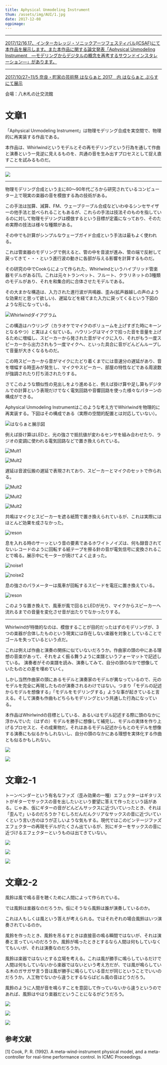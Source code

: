 ```yaml
---
title: Aphysical Unmodeling Instrument
thum: /assets/img/AUI/1.jpg
date: 2017-12-08
ogpimage:
---
```


---

[2017/12/16,17、インターカレッジ・ソニックアーツフェスティバル(ICSAF)にて本作品を展示します。また本作品に関する論文発表「Aphysical Unmodeling Instrument　―モデリングからデジタルの概念を再考するサウンドインスタレーション―」があります。](/info/2017-11-30/icsaf2017_jssa34th)

---

[2017/10/27~11/5 奈良・町家の芸術祭 はならぁと 2017　内 はならぁと ぷらす にて展示](http://hanarart.jp/2017/archives/2185)

会場：八木札の辻交流館

# 文章1

「Aphysical Unmodeling Instrument」は物理モデリング合成を実空間で、物理的に再実装する作品である。

本作品は、Whirlwindというモデルとその再モデリングという行為を通して作曲と演奏という一見逆に見えるものを、共通の音を生み出すプロセスとして捉え直すことを試みるものだ。

---

![](/assets/img/AUI/5.jpg)

---

物理モデリング合成という主に80〜90年代ごろから研究されているコンピューター上で現実の楽器の音を模倣する為の技術がある。

この手法は加算、減算、FM、ウェーブテーブル合成などいわゆるシンセサイザーの他手法と並べられることもあるが、これらの手法は技法そのものを指しているのに対して物理モデリングは模倣するという目標が定義になっており、そのため実際の技法は様々な種類がある。

その中でも計算がシンプルなウェーブガイド合成という手法は最もよく使われる。

これは管楽器のモデリングで例えると、管の中を音波が進み、管の端で反射して戻ってきて・・・という進行波の動きに各部が与える影響を計算するものだ。

その研究の中でCookらによって作られた、Whirlwindというハイブリッド管楽器モデルがある\[1\]。これは元々トランペット、フルート、クラリネットの3種類のモデルがあり、それを和集合的に合体させたモデルである。

その大まかな構造は、入力された進行波が共鳴器、歪み(拡声器越しの声のような効果だと思って欲しい)、遅延などを経てまた入力に戻ってくるという下図のような形になっている。

![Whirlwindダイアグラム](/assets/img/AUI/whirlwind_block.png)

この構造はハウリング（カラオケでマイクのボリュームを上げすぎた時にキーンとなるやつ）と実はよく似ている。ハウリングはマイクで拾った音を音量を上げるために増幅し、スピーカーから発された音がマイクに入り、それがもう一度スピーカーから出力されもう一度マイクへ、といった具合に音がどんどんループして音量が大きくなるものだ。

この時スピーカーから音がマイクにたどり着くまでには音速分の遅延があり、音を増幅する時歪みが発生し、マイクやスピーカー、部屋の特性などである周波数が強調されたり打ち消されたりする。

さてこのような類似性の見出しをより進めると、例えば掛け算や足し算もデジタルでの計算という表現だけでなく電気回路や音響回路を使った様々なパターンの構成ができる。

Aphysical Unmodeling Instrumentはこのような考え方でWhirlwindを物理的に再実装する。下図はその構成である（実際の空間的配置とは対応していない）。

![はならぁと展示図](/assets/img/AUI/hanarartdiagram.png)

例えば掛け算はLEDと、光の強さで抵抗値が変わるセンサを組み合わせたり、ラジオの変調に使われる電気回路などで置き換えられている。

![Mult1](/assets/img/AUI/10.jpg)

![Mult2](/assets/img/AUI/11.jpg)

遅延は音波伝搬の遅延で表現されており、スピーカーとマイクのセットで作られる。

![Mult2](/assets/img/AUI/6.jpg)

![Mult2](/assets/img/AUI/7.jpg)

![Mult2](/assets/img/AUI/8.jpg)

共鳴はマイクとスピーカーを遮る紙筒で置き換えられているが、これは実際にはほとんど効果を成さなかった。

![reson](/assets/img/AUI/17.jpg)

息を入れる時のサーッという音の要素であるホワイトノイズは、何も録音されてないレコードのように回転する紙テープを擦る針の音が電気信号に変換されることで鳴る。展示中にモーターが焼けてよく止まった。

![noise1](/assets/img/AUI/13.jpg)

![noise2](/assets/img/AUI/14.jpg)

息の強さのパラメーターは風車が回転するスピードを電圧に置き換えている。

![reson](/assets/img/AUI/19.jpg)

このような置き換えで、風車が風で回るとLEDが光り、マイクからスピーカーへ流れるまでの音量を変化させ音が出たりでなかったりする。

------

Whirlwindが特徴的なのは、模倣することが目的だったはずのモデリングが、3つの楽器が合体したものという現実には存在しない楽器を対象としていることでゴールを失っているという点だ。

これは例えば作曲と演奏の関係に似ていないだろうか。作曲家の頭の中にある理想の音楽があって、それをよく振る舞うように楽譜というフォーマットで記述している。
演奏者がその楽譜を読み、演奏してみて、自分の頭のなかで想像していたものとの差を埋めていく。

しかし当然作曲家の頭にあるモデルと演奏家のモデルが異なっているので、元のモデルを完全に再現したものが演奏されるわけではない。つまり「モデルの記述からモデルを想像する」「モデルをモデリングする」ような事が起きていると言える。そして演奏も作曲もどちらもモデリングという共通した行為になっている。

本作品はWhirlwindの目標としている、あるいはモデル記述する際に頭のなかに浮かんでいた（はずの）モデルを勝手に想像して補完し、モデルの実体を作り上げるプロセスと、その成果物だ。それはあるモデル記述からもとのモデルを想像する演奏にも似るかもしれないし、自分の頭のなかにある理想を実体化する作曲とも似るかもしれない。

![](/assets/img/AUI/2.jpg)

![](/assets/img/AUI/3.jpg)

# 文章2-1

トーンベンダーという有名なファズ（歪み効果の一種）エフェクターはギタリストがギターでサックスの音を出したいという要望に答えて作ったという話がある。じゃあ、仮にギターの音がどんどんサックスに近づいていったとき、それは「歪んで」いるのだろうか？むしろだんだんクリアなサックスの音に近づいていくという言い方のほうが正しいような気もする。現代ではこのビンテージファズエフェクターの再現モデルがたくさん出ているが、別にギターをサックスの音に近づけるエフェクターというものは出てきていない。

![](/assets/img/AUI/4.jpg)

![](/assets/img/AUI/8.jpg)

![](/assets/img/AUI/12.jpg)

# 文章2-2

風鈴は風で鳴る音を聴くために人間によって作られている。

では風鈴は楽器なのだろうか。仮にそうなら風鈴は誰が演奏しているのか。

これは人もしくは風という答えが考えられる。ではそれぞれの場合風鈴はいつ演奏されているのか。

風鈴を作ったとき、風鈴を吊るすときは直接音の鳴る瞬間ではないが、それは演奏と言っていいのだろうか。風鈴が鳴ったときとするなら人間は何もしていなくてもいいが、それは演奏なのだろうか。

風鈴は楽器ではないとする立場を考える。これは風が勝手に鳴らしているだけで人間は何もしていないから楽器ではないという考え方だが、では風が鳴らしている木のガサガサ言う音は風が勝手に鳴らしている音だが同じということでいいのだろうか。人工物でないから違うとするならばビル風の音はどうだろう。

風鈴のように人間が音を鳴らすことを意図して作っていないから違うというのであれば、風鈴はやはり楽器だということになるがどうだろう。

![](/assets/img/AUI/15.jpg)

![](/assets/img/AUI/16.jpg)

![](/assets/img/AUI/18.jpg)

## 参考文献

[1] Cook, P. R. (1992). A meta-wind-instrument physical model, and a meta-controller for real-time performance control. In ICMC Proceedings.
